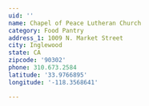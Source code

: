 ```yaml
---
uid: ''
name: Chapel of Peace Lutheran Church
category: Food Pantry
address_1: 1009 N. Market Street
city: Inglewood
state: CA
zipcode: '90302'
phone: 310.673.2584
latitude: '33.9766895'
longitude: '-118.3568641'

---
```

